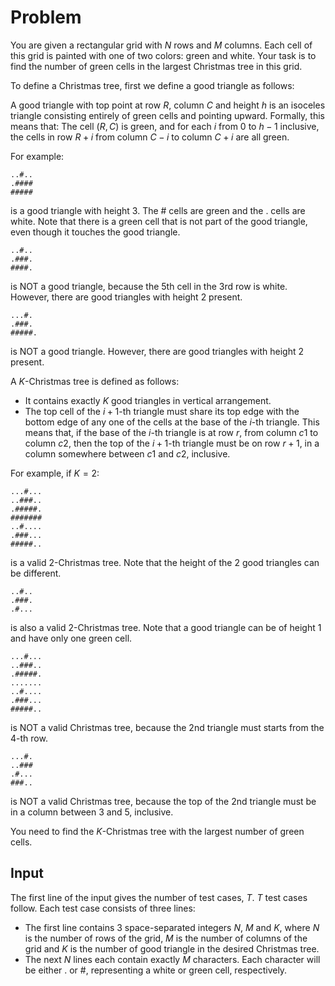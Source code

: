 # Problem

You are given a rectangular grid with $N$ rows and $M$ columns. Each cell of this grid is painted with one of two colors: green and white. Your task is to find the number of green cells in the largest Christmas tree in this grid.

To define a Christmas tree, first we define a good triangle as follows:

A good triangle with top point at row $R$, column $C$ and height $h$ is an isoceles triangle consisting entirely of green cells and pointing upward. Formally, this means that: The cell $(R, C)$ is green, and for each $i$ from $0$ to $h-1$ inclusive, the cells in row $R+i$ from column $C-i$ to column $C+i$ are all green.

For example:

    ..#..
    .####
    #####

is a good triangle with height 3. The # cells are green and the . cells are white. Note that there is a green cell that is not part of the good triangle, even though it touches the good triangle.

    ..#..
    .###.
    ####.

is NOT a good triangle, because the 5th cell in the 3rd row is white. However, there are good triangles with height 2 present.

    ...#.
    .###.
    #####.

is NOT a good triangle. However, there are good triangles with height 2 present.

A $K$-Christmas tree is defined as follows:

- It contains exactly $K$ good triangles in vertical arrangement.
- The top cell of the $i+1$-th triangle must share its top edge with the bottom edge of any one of the cells at the base of the $i$-th triangle. This means that, if the base of the $i$-th triangle is at row $r$, from column $c1$ to column $c2$, then the top of the $i+1$-th triangle must be on row $r+1$, in a column somewhere between $c1$ and $c2$, inclusive.

For example, if $K = 2$:

    ...#...
    ..###..
    .#####.
    #######
    ..#....
    .###...
    #####..

is a valid $2$-Christmas tree. Note that the height of the 2 good triangles can be different.

    ..#..
    .###.
    .#...

is also a valid $2$-Christmas tree. Note that a good triangle can be of height 1 and have only one green cell.

    ...#...
    ..###..
    .#####.
    .......
    ..#....
    .###...
    #####..

is NOT a valid Christmas tree, because the 2nd triangle must starts from the 4-th row.

    ...#.
    ..###
    .#...
    ###..

is NOT a valid Christmas tree, because the top of the 2nd triangle must be in a column between 3 and 5, inclusive.

You need to find the $K$-Christmas tree with the largest number of green cells.

## Input

The first line of the input gives the number of test cases, $T$. $T$ test cases follow. Each test case consists of three lines:

- The first line contains 3 space-separated integers $N$, $M$ and $K$, where $N$ is the number of rows of the grid, $M$ is the number of columns of the grid and $K$ is the number of good triangle in the desired Christmas tree.
- The next $N$ lines each contain exactly $M$ characters. Each character will be either . or #, representing a white or green cell, respectively.

